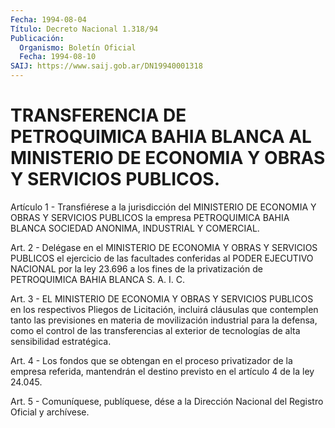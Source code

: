 ```yaml
---
Fecha: 1994-08-04
Título: Decreto Nacional 1.318/94
Publicación:
  Organismo: Boletín Oficial
  Fecha: 1994-08-10
SAIJ: https://www.saij.gob.ar/DN19940001318
---
```

# TRANSFERENCIA DE PETROQUIMICA BAHIA BLANCA AL MINISTERIO DE ECONOMIA Y OBRAS Y SERVICIOS PUBLICOS.

<a id="1"></a>
Artículo  1 - Transfiérese a la jurisdicción del MINISTERIO DE ECONOMIA Y OBRAS  Y  SERVICIOS  PUBLICOS  la  empresa  PETROQUIMICA BAHIA    BLANCA   SOCIEDAD  ANONIMA,  INDUSTRIAL  Y  COMERCIAL.

<a id="2"></a>
Art.  2  -  Delégase  en  el  MINISTERIO DE ECONOMIA Y OBRAS Y SERVICIOS  PUBLICOS el ejercicio de las  facultades  conferidas  al PODER EJECUTIVO  NACIONAL  por  la  ley  23.696  a  los fines de la privatización  de  PETROQUIMICA  BAHIA  BLANCA  S.  A.  I. C.

<a id="3"></a>
Art. 3 - EL MINISTERIO DE ECONOMIA Y OBRAS Y SERVICIOS PUBLICOS en los  respectivos  Pliegos  de Licitación, incluirá cláusulas que contemplen  tanto  las  previsiones   en  materia  de  movilización industrial para la defensa, como el control  de  las transferencias al  exterior  de  tecnologías de alta sensibilidad estratégica.

<a id="4"></a>
Art. 4 - Los fondos que se obtengan en el proceso privatizador de la  empresa  referida,  mantendrán  el  destino  previsto  en el artículo 4 de la ley 24.045.

<a id="5"></a>
Art. 5 - Comuníquese, publíquese, dése a la Dirección Nacional del Registro Oficial y archívese.